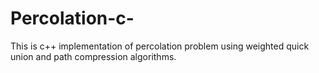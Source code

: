 # Percolation-c-
This is c++ implementation of percolation problem using weighted quick union and path compression algorithms.
